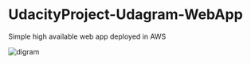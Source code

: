 # UdacityProject-Udagram-WebApp
Simple high available web app deployed in AWS

![digram](https://github.com/mo-qassem/UdacityProject-Udagram-WebApp/blob/d4565ed2ba9f4468a0d243bca71e18c94e30819a/Diagram.png)
